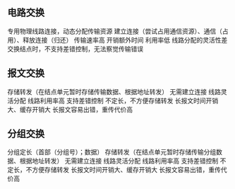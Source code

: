 


## 电路交换
专用物理线路连接，动态分配传输资源
建立连接（尝试占用通信资源）、通信（占用）、释放连接（归还）
传输速率高
开销额外时间
利用率低
线路分配的灵活性差
交换结点时，不支持差错控制，无法察觉传输错误
## 报文交换
存储转发（在结点单元暂时存储传输数据、根据地址转发）
无需建立连接
线路灵活分配
线路利用率高
支持差错控制
不定长，不方便存储转发
长报文时间开销大、缓存开销大
长报文容易出错，重传代价高
## 分组交换
分组定长（首部（分组号）；数据）
存储转发（在结点单元暂时存储传输分组数据、根据地址转发）
无需建立连接
线路灵活分配
线路利用率高
支持差错控制
不定长，不方便存储转发
长报文时间开销大、缓存开销大
长报文容易出错，重传代价高
<!--stackedit_data:
eyJoaXN0b3J5IjpbLTE5NjY2MzU2OTZdfQ==
-->